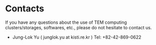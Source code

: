 # Contacts

If you have any questions about the use of TEM computing clusters/storages, softwares, etc., please do not hesitate to contact us.

* Jung-Lok Yu ( junglok.yu at kisti.re.kr ) Tel: +82-42-869-0622